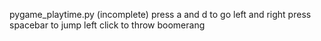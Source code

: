 pygame_playtime.py       (incomplete)
press a and d to go left and right
press spacebar to jump
left click to throw boomerang